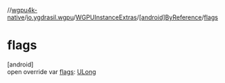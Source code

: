 //[wgpu4k-native](../../../../index.md)/[io.ygdrasil.wgpu](../../index.md)/[WGPUInstanceExtras](../index.md)/[[android]ByReference](index.md)/[flags](flags.md)

# flags

[android]\
open override var [flags](flags.md): [ULong](https://kotlinlang.org/api/core/kotlin-stdlib/kotlin/-u-long/index.html)